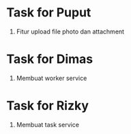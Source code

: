 # Task for Puput
1. Fitur upload file photo dan attachment

# Task for Dimas
1. Membuat worker service

# Task for Rizky
1. Membuat task service